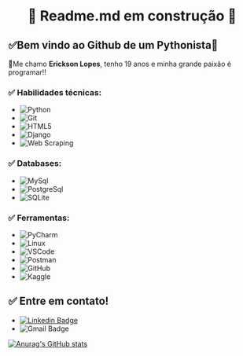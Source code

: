 <h1 align="center"> 
	🚧 Readme.md em construção 🚧
</h1>


## ✅Bem vindo ao Github de um Pythonista🚀  

👋Me chamo **Erickson Lopes**, tenho 19 anos e minha grande paixão é programar!!


### ✅ Habilidades técnicas:
- ![Python](https://img.shields.io/badge/-Python-3776AB?&logo=Python&logoColor=FFFFFF)
- ![Git](https://img.shields.io/badge/-Git-F05032?&logo=git&logoColor=FFFFFF)
- ![HTML5](https://img.shields.io/badge/-HTML5-E34F26?&logo=HTML5&logoColor=FFFFFF)
- ![Django](https://img.shields.io/badge/-Django-092E20?&logo=Django&logoColor=FFFFFF)
- ![Web Scraping](https://img.shields.io/badge/-Web%20Scraping-3776AB?&logoColor=FFFFFF)

### ✅ Databases:
- ![MySql](https://img.shields.io/badge/-MySql-003B57?&logo=MySQL&logoColor=FFFFFF)
- ![PostgreSql](https://img.shields.io/badge/-PostgreSql-336791?&logo=postgresql&logoColor=FFFFFF)
- ![SQLite](https://img.shields.io/badge/-SQLite-4479A1?&logo=sqlite&logoColor=FFFFFF)

### ✅ Ferramentas:
- ![PyCharm](https://img.shields.io/badge/-PyCharm-000000?&logo=PyCharm&logoColor=FFFFFF)
- ![Linux](https://img.shields.io/badge/-Linux-FCC624?&logo=Linux&logoColor=FFFFFF)
- ![VSCode](https://img.shields.io/badge/-VSCode-007ACC?&logo=Visual%20Studio%20Code&logoColor=FFFFFF)
- ![Postman](https://img.shields.io/badge/-Postman-FF6C37?&logo=Postman&logoColor=FFFFFF)
- ![GitHub](https://img.shields.io/badge/-GitHub-181717?&logo=GitHub&logoColor=FFFFFF)
- ![Kaggle](https://img.shields.io/badge/-Kaggle-20BEFF?&logo=Kaggle&logoColor=FFFFFF)

## ✅ Entre em contato!

- [![Linkedin Badge](https://img.shields.io/badge/-LinkedIn-blue?style=flat-square&logo=Linkedin&logoColor=white&link=https://linkedin.com/in/brunoluiss)](https://www.linkedin.com/in/ericksonlopesdev/)
- ![Gmail Badge](https://img.shields.io/badge/-ofc.erickson@gmail.com-c14438?style=flat-square&logo=Gmail&logoColor=white&link=erickson:ofc.erickson@gmail.com)


   
[![Anurag's GitHub stats](https://github-readme-stats.vercel.app/api?username=Erickson-lopes-dev&show_icons=true&theme=tokyonight)](https://github.com/Erickson-lopes-dev/github-readme-stats)

